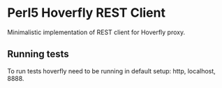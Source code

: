 # Perl5 Hoverfly REST Client

Minimalistic implementation of REST client for Hoverfly proxy.

## Running tests
To run tests hoverfly need to be running in default setup: http, localhost, 8888.
